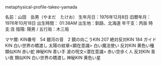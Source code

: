 metaphysical-profile-takeo-yamada

名前：山田　岳男（やまだ　たけお）
生年月日：1976年12月8日
旧暦年月： 1976年10月18日
出生時間： 01:38AM
出生地：釧路、北海道
年干支：丙辰
時支:丑
陰陽: 陽男 / 五行局：木三局

マヤ暦:
KIN番号　54
銀河の音　2
鏡の向こうKIN 207
絶対反対KIN 184
ガイドKIN 白い世界の橋渡し
太陽の紋章<顕在意識>  白い魔法使い
反対KIN 黄色い種
類似KIN 赤い蛇
神秘KIN 青い手
波の呪文<潜在意識>  赤い空歩く人
反対KIN 青い夜
類似KIN 白い世界の橋渡し
神秘KIN 黄色い星
